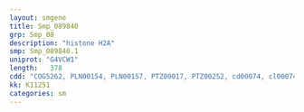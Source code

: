 ```yaml
---
layout: smgene
title: Smp_089840
grp: Smp_08
description: "histone H2A"
smp: Smp_089840.1
uniprot: "G4VCW1"
length:   378
cdd: "COG5262, PLN00154, PLN00157, PTZ00017, PTZ00252, cd00074, cl00074, pfam00125, smart00414"
kk: K11251
categories: sm
---
```

